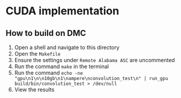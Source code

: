 # CUDA implementation

## How to build on DMC

1. Open a shell and navigate to this directory
2. Open the `Makefile`
3. Ensure the settings under `Remote Alabama ASC` are uncommented
4. Run the command `make` in the terminal
5. Run the command `echo -ne "gpu\n1\n\n10gb\n1\nampere\nconvolution_test\n" | run_gpu build/bin/convolution_test > /dev/null`
6. View the results
